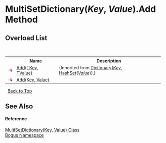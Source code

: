 # MultiSetDictionary(*Key*, *Value*).Add Method 
 


## Overload List
&nbsp;<table><tr><th></th><th>Name</th><th>Description</th></tr><tr><td>![Public method](media/pubmethod.gif "Public method")</td><td><a href="http://msdn2.microsoft.com/en-us/library/k7z0zy8k" target="_blank">Add(TKey, TValue)</a></td><td> (Inherited from <a href="http://msdn2.microsoft.com/en-us/library/xfhwa508" target="_blank">Dictionary</a>(<a href="T_Bogus_MultiSetDictionary_2">*Key*</a>, <a href="http://msdn2.microsoft.com/en-us/library/bb359438" target="_blank">HashSet</a>(<a href="T_Bogus_MultiSetDictionary_2">*Value*</a>)).)</td></tr><tr><td>![Public method](media/pubmethod.gif "Public method")</td><td><a href="M_Bogus_MultiSetDictionary_2_Add">Add(Key, Value)</a></td><td /></tr></table>&nbsp;
<a href="#multisetdictionary(*key*,-*value*).add-method">Back to Top</a>

## See Also


#### Reference
<a href="T_Bogus_MultiSetDictionary_2">MultiSetDictionary(Key, Value) Class</a><br /><a href="N_Bogus">Bogus Namespace</a><br />